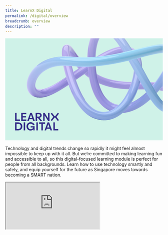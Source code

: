 ```yaml
---
title: LearnX Digital
permalink: /digital/overview
breadcrumb: overview
description: ""
---
```

![LearnX Digital](/images/learnx-digital-landing-kv-1.png)

Technology and digital trends change so rapidly it might feel almost impossible to keep up with it all. But we’re committed to making learning fun and accessible to all, so this digital-focused learning module is perfect for people from all backgrounds. Learn how to use technology smartly and safely, and equip yourself for the future as Singapore moves towards becoming a SMART nation.

<div class="responsive-iframe-container ratio-16by9">
  <iframe class="responsive-iframe" src="https://www.youtube.com/embed/uOfQMXQ4lL8"></iframe>
</div>